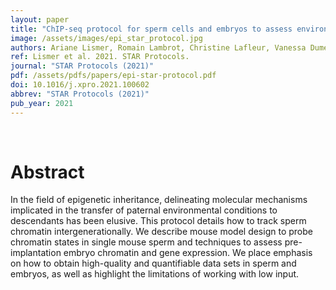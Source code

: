 ```yaml
---
layout: paper
title: "ChIP-seq protocol for sperm cells and embryos to assess environmental impacts and epigenetic inheritance"
image: /assets/images/epi_star_protocol.jpg
authors: Ariane Lismer, Romain Lambrot, Christine Lafleur, Vanessa Dumeaux, Sarah Kimmins 
ref: Lismer et al. 2021. STAR Protocols.
journal: "STAR Protocols (2021)"
pdf: /assets/pdfs/papers/epi-star-protocol.pdf
doi: 10.1016/j.xpro.2021.100602
abbrev: "STAR Protocols (2021)"
pub_year: 2021
---
```


<br />
<div data-badge-popover="right" data-badge-type="donut" data-hide-no-mentions="true" class="altmetric-embed"></div>

# Abstract
In the field of epigenetic inheritance, delineating molecular mechanisms implicated in the transfer of paternal environmental conditions to descendants has been elusive. This protocol details how to track sperm chromatin intergenerationally. We describe mouse model design to probe chromatin states in single mouse sperm and techniques to assess pre-implantation embryo chromatin and gene expression. We place emphasis on how to obtain high-quality and quantifiable data sets in sperm and embryos, as well as highlight the limitations of working with low input.
